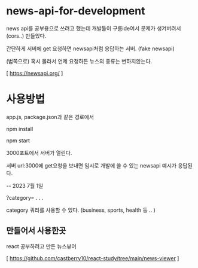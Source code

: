 # news-api-for-development

news api를 공부용으로 쓰려고 했는데 
개발툴이 구름ide여서 문제가 생겨버려서(cors..) 만들었다. 

간단하게 서버에 get 요청하면 newsapi처럼 응답하는 서버. (fake newsapi)  

(법쪽으로) 혹시 몰라서 언제 요청하든 뉴스의 종류는 변하지않는다. 

[ https://newsapi.org/ ]

# 사용방법

app.js, package.json과 같은 경로에서 

  npm install 

  npm start 

3000포트에서 서버가 열린다. 

서버 url:3000에 get요청을 보내면 임시로 개발에 쓸 수 있는 newsapi 예시가 응답된다.  

-- 2023 7월 1일 

?category= . . . 


category 쿼리를 사용할 수 있다. 
(business, sports, health 등 .. ) 

## 만들어서 사용한곳 

react 공부하려고 만든 뉴스뷰어

[ https://github.com/castberry10/react-study/tree/main/news-viewer ]
